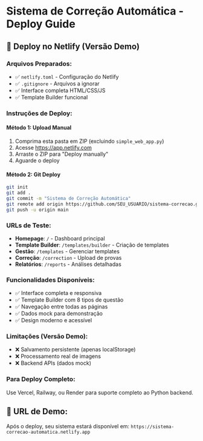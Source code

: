 # Sistema de Correção Automática - Deploy Guide

## 🚀 Deploy no Netlify (Versão Demo)

### Arquivos Preparados:
- ✅ `netlify.toml` - Configuração do Netlify
- ✅ `.gitignore` - Arquivos a ignorar
- ✅ Interface completa HTML/CSS/JS
- ✅ Template Builder funcional

### Instruções de Deploy:

#### Método 1: Upload Manual
1. Comprima esta pasta em ZIP (excluindo `simple_web_app.py`)
2. Acesse https://app.netlify.com
3. Arraste o ZIP para "Deploy manually"
4. Aguarde o deploy

#### Método 2: Git Deploy
```bash
git init
git add .
git commit -m "Sistema de Correção Automática"
git remote add origin https://github.com/SEU_USUARIO/sistema-correcao.git
git push -u origin main
```

### URLs de Teste:
- **Homepage**: `/` - Dashboard principal
- **Template Builder**: `/templates/builder` - Criação de templates
- **Gestão**: `/templates` - Gerenciar templates
- **Correção**: `/correction` - Upload de provas
- **Relatórios**: `/reports` - Análises detalhadas

### Funcionalidades Disponíveis:
- ✅ Interface completa e responsiva
- ✅ Template Builder com 8 tipos de questão
- ✅ Navegação entre todas as páginas
- ✅ Dados mock para demonstração
- ✅ Design moderno e acessível

### Limitações (Versão Demo):
- ❌ Salvamento persistente (apenas localStorage)
- ❌ Processamento real de imagens
- ❌ Backend APIs (dados mock)

### Para Deploy Completo:
Use Vercel, Railway, ou Render para suporte completo ao Python backend.

## 🎯 URL de Demo:
Após o deploy, seu sistema estará disponível em:
`https://sistema-correcao-automatica.netlify.app`
